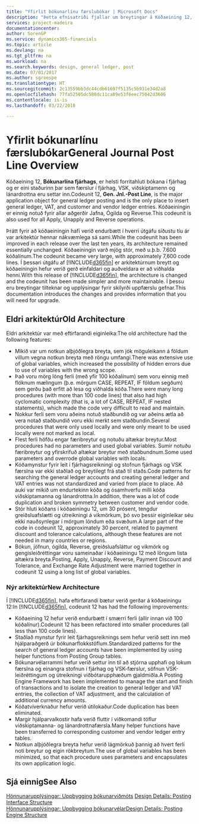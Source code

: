 ```yaml
---
title: "Yfirlit bókunarlínu færslubókar | Microsoft Docs"
description: "Þetta efnisatriði fjallar um breytingar á Kóðaeining 12, **Bókunarlína fjárhags**, sem er helsti forritahluti bókana í fjárhag og er eini staðurinn þar sem færslur í fjárhag, VSK, viðskiptamenn og lánardrottna eru settar inn."
services: project-madeira
documentationcenter: 
author: SorenGP
ms.service: dynamics365-financials
ms.topic: article
ms.devlang: na
ms.tgt_pltfrm: na
ms.workload: na
ms.search.keywords: design, general ledger, post
ms.date: 07/01/2017
ms.author: sgroespe
ms.translationtype: HT
ms.sourcegitcommit: 2c13559bb3dc44cdb61697f5135c5b931e34d2a8
ms.openlocfilehash: 77fa52505dc586dc11ca89e53f6eec75042d3606
ms.contentlocale: is-is
ms.lasthandoff: 03/22/2018

---
```

# <a name="general-journal-post-line-overview"></a><span data-ttu-id="81750-103">Yfirlit bókunarlínu færslubókar</span><span class="sxs-lookup"><span data-stu-id="81750-103">General Journal Post Line Overview</span></span>
<span data-ttu-id="81750-104">Kóðaeining 12, **Bókunarlína fjárhags**, er helsti forritahluti bókana í fjárhag og er eini staðurinn þar sem færslur í fjárhag, VSK, viðskiptamenn og lánardrottna eru settar inn.</span><span class="sxs-lookup"><span data-stu-id="81750-104">Codeunit 12, **Gen. Jnl.-Post Line**, is the major application object for general ledger posting and is the only place to insert general ledger, VAT, and customer and vendor ledger entries.</span></span> <span data-ttu-id="81750-105">Kóðaeiningin er einnig notuð fyrir allar aðgerðir Jafna, Ógilda og Reverse.</span><span class="sxs-lookup"><span data-stu-id="81750-105">This codeunit is also used for all Apply, Unapply and Reverse operations.</span></span>  
  
<span data-ttu-id="81750-106">Þrátt fyrir að kóðaeiningin hafi verið endurbætt í hverri útgáfu síðustu tíu ár var arkitektúr hennar nákvæmlega sá sami.</span><span class="sxs-lookup"><span data-stu-id="81750-106">While the codeunit has been improved in each release over the last ten years, its architecture remained essentially unchanged.</span></span> <span data-ttu-id="81750-107">Kóðaeiningin varð mjög stór, með u.þ.b. 7.600 kóðalínum.</span><span class="sxs-lookup"><span data-stu-id="81750-107">The codeunit became very large, with approximately 7,600 code lines.</span></span> <span data-ttu-id="81750-108">Í þessari útgáfu af [!INCLUDE[d365fin](includes/d365fin_md.md)] er arkitektúrnum breytt og kóðaeiningin hefur verið gerð einfaldari og auðveldara er að viðhalda henni.</span><span class="sxs-lookup"><span data-stu-id="81750-108">With this release of [!INCLUDE[d365fin](includes/d365fin_md.md)], the architecture is changed and the codeunit has been made simpler and more maintainable.</span></span> <span data-ttu-id="81750-109">Í þessu eru breytingar tilteknar og upplýsingar fyrir skilyrði uppfærslu gefnar.</span><span class="sxs-lookup"><span data-stu-id="81750-109">This documentation introduces the changes and provides information that you will need for upgrade.</span></span>  
  
## <a name="old-architecture"></a><span data-ttu-id="81750-110">Eldri arkitektúr</span><span class="sxs-lookup"><span data-stu-id="81750-110">Old Architecture</span></span>  
<span data-ttu-id="81750-111">Eldri arkitektúr var með eftirfarandi eiginleika:</span><span class="sxs-lookup"><span data-stu-id="81750-111">The old architecture had the following features:</span></span>  
  
* <span data-ttu-id="81750-112">Mikið var um notkun alþjóðlegra breyta, sem jók möguleikann á földum villum vegna notkun breyta með röngu umfangi.</span><span class="sxs-lookup"><span data-stu-id="81750-112">There was extensive use of global variables, which increased the possibility of hidden errors due to use of variables with the wrong scope.</span></span>  
* <span data-ttu-id="81750-113">Það voru mörg löng ferli (með yfir 100 kóðalínum) sem voru einnig með flóknum mælingum (þ.e. mörgum CASE, REPEAT, IF földum segðum) sem gerðu það erfitt að lesa og viðhalda kóða.</span><span class="sxs-lookup"><span data-stu-id="81750-113">There were many long procedures (with more than 100 code lines) that also had high cyclomatic complexity (that is, a lot of CASE, REPEAT, IF nested statements), which made the code very difficult to read and maintain.</span></span>  
* <span data-ttu-id="81750-114">Nokkur ferli sem voru aðeins notuð staðbundið og var aðeins ætla að vera notað staðbundið voru ekki merkt sem staðbundin.</span><span class="sxs-lookup"><span data-stu-id="81750-114">Several procedures that were only used locally and were only meant to be used locally were not marked as local.</span></span>  
* <span data-ttu-id="81750-115">Flest ferli höfðu engar færibreytur og notuðu altækar breytur.</span><span class="sxs-lookup"><span data-stu-id="81750-115">Most procedures had no parameters and used global variables.</span></span> <span data-ttu-id="81750-116">Sumir notuðu færibreytur og yfirskrifuð altækar breytur með staðbundnum.</span><span class="sxs-lookup"><span data-stu-id="81750-116">Some used parameters and overrode global variables with locals.</span></span>  
* <span data-ttu-id="81750-117">Kóðamynstur fyrir leit í fjárhagsreikningi og stofnun fjárhags og VSK færslna var ekki staðlað og breytilegt frá stað til staðs.</span><span class="sxs-lookup"><span data-stu-id="81750-117">Code patterns for searching the general ledger accounts and creating general ledger and VAT entries was not standardized and varied from place to place.</span></span> <span data-ttu-id="81750-118">Að auki var mikið um endurtekinn kóða og ósamhverfu milli kóða viðskiptamanna og lánardrottna.</span><span class="sxs-lookup"><span data-stu-id="81750-118">In addition, there was a lot of code duplication and broken symmetry between customer and vendor code.</span></span>  
* <span data-ttu-id="81750-119">Stór hluti kóðans í kóðaeiningu 12, um 30 prósent, tengdur greiðsluafslætti og útreikningi á vikmörkum, þó svo þessir eiginleikar séu ekki nauðsynlegar í mörgum löndum eða svæðum.</span><span class="sxs-lookup"><span data-stu-id="81750-119">A large part of the code in codeunit 12, approximately 30 percent, related to payment discount and tolerance calculations, although these features are not needed in many countries or regions.</span></span>  
* <span data-ttu-id="81750-120">Bókun, jöfnun, ógilda, Reverse, greiðsluafsláttur og vikmörk og gengisleiðréttingar voru sameinaðar í kóðaeiningu 12 með löngum lista altækra breyta.</span><span class="sxs-lookup"><span data-stu-id="81750-120">Posting, Apply, Unapply, Reverse, Payment Discount and Tolerance, and Exchange Rate Adjustment were married together in codeunit 12 using a long list of global variables.</span></span>  
  
### <a name="new-architecture"></a><span data-ttu-id="81750-121">Nýr arkitektúr</span><span class="sxs-lookup"><span data-stu-id="81750-121">New Architecture</span></span>  
<span data-ttu-id="81750-122">Í [!INCLUDE[d365fin](includes/d365fin_md.md)], hafa eftirfarandi bætur verið gerðar á kóðaeiningu 12:</span><span class="sxs-lookup"><span data-stu-id="81750-122">In [!INCLUDE[d365fin](includes/d365fin_md.md)], codeunit 12 has had the following improvements:</span></span>  
  
* <span data-ttu-id="81750-123">Kóðaeining 12 hefur verið endurbætt í smærri ferli (allir innan við 100 kóðalínur).</span><span class="sxs-lookup"><span data-stu-id="81750-123">Codeunit 12 has been refactored into smaller procedures (all less than 100 code lines).</span></span>  
* <span data-ttu-id="81750-124">Staðlað mynstur fyrir leit fjárhagsreiknings sem hefur verið sett inn með hjálparaðgerð úr bókunarflokkstöflum.</span><span class="sxs-lookup"><span data-stu-id="81750-124">Standardized patterns for the search of general ledger accounts have been implemented by using helper functions from Posting Group tables.</span></span>  
* <span data-ttu-id="81750-125">Bókunarvélarrammi hefur verið settur inn til að stjórna upphafi og lokum færslna og einangra stofnun í fjárhag og VSK-færslur, söfnun VSK-leiðréttingum og útreikningi viðbótarupphæðum gjaldmiðla.</span><span class="sxs-lookup"><span data-stu-id="81750-125">A Posting Engine Framework has been implemented to manage the start and finish of transactions and to isolate the creation to general ledger and VAT entries, the collection of VAT adjustment, and the calculation of additional currency amounts.</span></span>  
* <span data-ttu-id="81750-126">Kóðatvíverknaður hefur verið útilokaður.</span><span class="sxs-lookup"><span data-stu-id="81750-126">Code duplication has been eliminated.</span></span>  
* <span data-ttu-id="81750-127">Margir hjálparvalkostir hafa verið fluttir í viðkomandi töflur viðskiptamanna- og lánardrottnafærsla.</span><span class="sxs-lookup"><span data-stu-id="81750-127">Many helper functions have been transferred to corresponding customer and vendor ledger entry tables.</span></span>  
* <span data-ttu-id="81750-128">Notkun alþjóðlegra breyta hefur verið lágmörkuð þannig að hvert ferli noti breytur og eigin rökbreytum.</span><span class="sxs-lookup"><span data-stu-id="81750-128">The use of global variables has been minimized, so that each procedure uses parameters and encapsulates its own application logic.</span></span>  
  
## <a name="see-also"></a><span data-ttu-id="81750-129">Sjá einnig</span><span class="sxs-lookup"><span data-stu-id="81750-129">See Also</span></span>  
<span data-ttu-id="81750-130">[Hönnunarupplýsingar: Uppbygging bókunarviðmóts](design-details-posting-interface-structure.md) </span><span class="sxs-lookup"><span data-stu-id="81750-130">[Design Details: Posting Interface Structure](design-details-posting-interface-structure.md) </span></span>  
[<span data-ttu-id="81750-131">Hönnunarupplýsingar: Uppbygging bókunarvélar</span><span class="sxs-lookup"><span data-stu-id="81750-131">Design Details: Posting Engine Structure</span></span>](design-details-posting-engine-structure.md)

